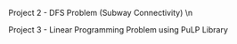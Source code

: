 Project 2 - DFS Problem (Subway Connectivity) \n

Project 3 - Linear Programming Problem using PuLP Library
